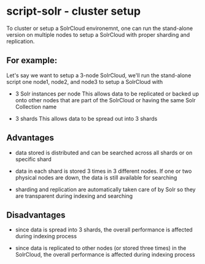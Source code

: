 script-solr - cluster setup
===========================

To cluster or setup a SolrCloud environemnt, one can run the stand-alone version on multiple nodes to setup a SolrCloud with proper sharding and replication.

For example:
------------

Let's say we want to setup a 3-node SolrCloud, we'll run the stand-alone script one node1, node2, and node3 to setup a SolrCloud with

- 3 Solr instances per node
  This allows data to be replicated or backed up onto other nodes that are part of the SolrCloud or having the same Solr Collection name

- 3 shards
  This allows data to be spread out into 3 shards

Advantages
----------
- data stored is distributed and can be searched across all shards or on specific shard

- data in each shard is stored 3 times in 3 different nodes. If one or two physical nodes are down, the data is still available for searching

- sharding and replication are automatically taken care of by Solr so they are transparent during indexing and searching

Disadvantages
-------------
- since data is spread into 3 shards, the overall performance is affected during indexing process

- since data is replicated to other nodes (or stored three times) in the SolrCloud, the overall performance is affected during indexing process
